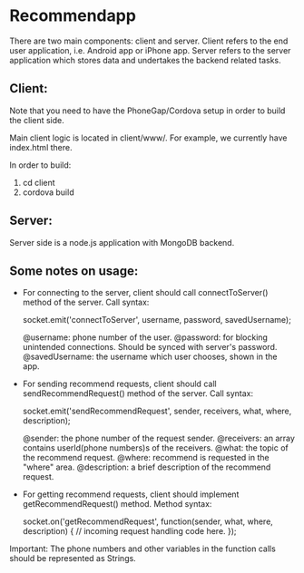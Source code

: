 Recommendapp
============

There are two main components: client and server. Client refers to the end user application, i.e. Android app or iPhone app. Server refers to the server application which stores data and undertakes the backend related tasks.

Client:
---------
Note that you need to have the PhoneGap/Cordova setup in order to build the client side.

Main client logic is located in client/www/. For example, we currently have index.html there.

In order to build:
1. cd client
2. cordova build

Server:
---------
Server side is a node.js application with MongoDB backend.

Some notes on usage:
---------
- For connecting to the server, client should call connectToServer() method of the server. Call syntax:

	socket.emit('connectToServer', username, password, savedUsername);

	@username: phone number of the user.
	@password: for blocking unintended connections. Should be synced with server's password.
	@savedUsername: the username which user chooses, shown in the app.

- For sending recommend requests, client should call sendRecommendRequest() method of the server. Call syntax:

	socket.emit('sendRecommendRequest', sender, receivers, what, where, description);

	@sender: the phone number of the request sender.
	@receivers: an array contains userId(phone numbers)s of the receivers.
	@what: the topic of the recommend request.
	@where: recommend is requested in the "where" area.
	@description: a brief description of the recommend request. 

- For getting recommend requests, client should implement getRecommendRequest() method. Method syntax:

	socket.on('getRecommendRequest', function(sender, what, where, description) {
		// incoming request handling code here.
	});

Important: The phone numbers and other variables in the function calls should be represented as Strings.
